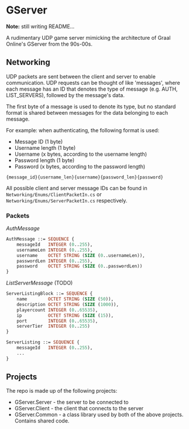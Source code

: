 # GServer

**Note:** still writing README...

A rudimentary UDP game server mimicking the architecture of Graal Online's GServer from the 90s-00s.

## Networking

UDP packets are sent between the client and server to enable communication. UDP requests can be thought of like 'messages', where each message has an ID that denotes the type of message (e.g. AUTH, LIST_SERVERS), followed by the message's data.

The first byte of a message is used to denote its type, but no standard format is shared between messages for the data belonging to each message.

For example: when authenticating, the following format is used:

- Message ID (1 byte)
- Username length (1 byte)
- Username (x bytes, according to the username length)
- Password length (1 byte)
- Password (x bytes, according to the password length)

`{message_id}{username_len}{username}{password_len}{password}`

All possible client and server message IDs can be found in `Networking/Enums/ClientPacketIn.cs` or `Networking/Enums/ServerPacketIn.cs` respectively.

### Packets

*AuthMessage*

```asn.1
AuthMessage ::= SEQUENCE {
    messageId   INTEGER (0..255),
    usernameLen INTEGER (0..255),
    username    OCTET STRING (SIZE (0..usernameLen)),
    passwordLen INTEGER (0..255),
    password    OCTET STRING (SIZE (0..passwordLen))
}
```

*ListServerMessage* (TODO)

```asn.1
ServerListingBlock ::= SEQUENCE {
    name        OCTET STRING (SIZE (50)),
    description OCTET STRING (SIZE (1000)),
    playercount INTEGER (0..65535),
    ip          OCTET STRING (SIZE (15)),
    port        INTEGER (0..65535),
    serverTier  INTEGER (0..255)
}

ServerListing ::= SEQUENCE {
    messageId   INTEGER (0..255),
    ...
}
```

## Projects

The repo is made up of the following projects:
* GServer.Server - the server to be connected to
* GServer.Client - the client that connects to the server
* GServer.Common - a class library used by both of the above projects. Contains shared code.

